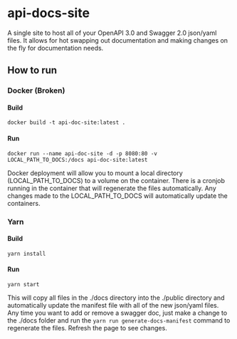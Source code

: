 # api-docs-site

A single site to host all of your OpenAPI 3.0 and Swagger 2.0 json/yaml files. It allows for hot swapping out documentation and making changes on the fly for documentation needs.

## How to run

### Docker (Broken)
#### Build
`docker build -t api-doc-site:latest .`

#### Run
`docker run --name api-doc-site -d -p 8080:80 -v LOCAL_PATH_TO_DOCS:/docs api-doc-site:latest`

Docker deployment will allow you to mount a local directory (LOCAL_PATH_TO_DOCS) to a volume on the container. There is a cronjob running in the container that will regenerate the files automatically. Any changes made to the LOCAL_PATH_TO_DOCS will automatically update the containers. 

### Yarn
#### Build
`yarn install`

#### Run
`yarn start`

This will copy all files in the ./docs directory into the ./public directory and automatically update the manifest file with all of the new json/yaml files. Any time you want to add or remove a swagger doc, just make a change to the ./docs folder and run the `yarn run generate-docs-manifest` command to regenerate the files. Refresh the page to see changes.
